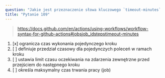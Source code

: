 ```yaml
---
question: "Jakie jest przeznaczenie słowa kluczowego `timeout-minutes` w kroku?"
title: "Pytanie 109"
---
```


> https://docs.github.com/en/actions/using-workflows/workflow-syntax-for-github-actions#jobsjob_idstepstimeout-minutes
1. [x] ogranicza czas wykonania pojedynczego kroku
1. [ ] definiuje przedział czasowy dla pojedynczych poleceń w ramach kroku
1. [ ] ustawia limit czasu oczekiwania na zdarzenia zewnętrzne przed przejściem do następnego kroku
1. [ ] określa maksymalny czas trwania pracy (job)
